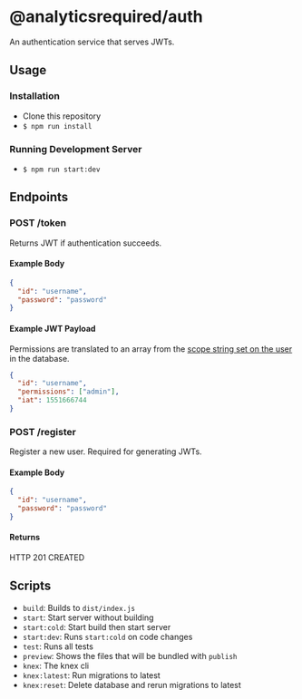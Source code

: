 # @analyticsrequired/auth

An authentication service that serves JWTs.

## Usage

### Installation

- Clone this repository
- `$ npm run install`

### Running Development Server

- `$ npm run start:dev`

## Endpoints

### POST /token

Returns JWT if authentication succeeds.

#### Example Body

```json
{
  "id": "username",
  "password": "password"
}
```

#### Example JWT Payload

Permissions are translated to an array from the [scope string set on the user](https://www.npmjs.com/package/express-jwt-permissions#usage) in the database.

```json
{
  "id": "username",
  "permissions": ["admin"],
  "iat": 1551666744
}
```

### POST /register

Register a new user. Required for generating JWTs.

#### Example Body

```json
{
  "id": "username",
  "password": "password"
}
```

#### Returns

HTTP 201 CREATED

## Scripts

- `build`: Builds to `dist/index.js`
- `start`: Start server without building
- `start:cold`: Start build then start server
- `start:dev`: Runs `start:cold` on code changes
- `test`: Runs all tests
- `preview`: Shows the files that will be bundled with `publish`
- `knex`: The knex cli
- `knex:latest`: Run migrations to latest
- `knex:reset`: Delete database and rerun migrations to latest
